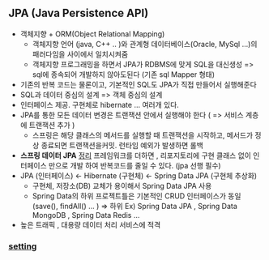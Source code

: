 ## JPA (Java Persistence API) 
- 객체지향 + ORM(Object Relational Mapping)
    - 객체지향 언어 (java, C++ .. )와 관계형 데이터베이스(Oracle, MySql ...)의 패러다임을 사이에서 일치시켜줌
    - 객체지향 프로그래밍을 하면서 JPA가 RDBMS에 맞게 SQL을 대신생성
      => sql에 종속되어 개발하지 않아도된다 (기존 sql Mapper 형태)
- 기존의 반복 코드는 물론이고, 기본적인 SQL도 JPA가 직접 만들어서 실행해준다
- SQL과 데이터 중심의 설계 => 객체 중심의 설계 
- 인터페이스 제공. 구현체로 hibernate ... 여러개 있다.
- JPA를 통한 모든 데이터 변경은 트랜잭션 안에서 실행해야 한다 ( => 서비스 계층에 트랜잭션 추가 )
  - 스프링은 해당 클래스의 메서드를 실행할 때 트랜잭션을 시작하고, 메서드가 정상 종료되면 트랜잭션을커밋. 런타임 예외가 발생하면 롤백
- __스프링 데이터 JPA__ [정리](./springDataJPA.md) 프레임워크를 더하면 , 리포지토리에 구현 클래스 없이 인터페이스 만으로 개발 하여 반복코드를 줄일 수 있다. (jpa 선행 필수)
- JPA (인터페이스) <- Hibernate (구현체) <- Spring Data JPA (구현체 추상화)
  - 구현체, 저장소(DB) 교체가 용이해서 Spring Data JPA 사용
  - Spring Data의 하위 프로젝트틀은 기본적인 CRUD 인터페이스가 동일 (save(), findAll() ... )
    => 하위 Ex) Spring Data JPA , Spring Data MongoDB , Spring Data Redis ... 
- 높은 트래픽 , 대용량 데이터 처리 서비스에 적격

### [setting](./setting.md)